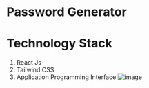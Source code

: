 # Password Generator

# Technology Stack
1. React Js
2. Tailwind CSS
3. Application Programming Interface
![image](https://github.com/mdasifnawaz545/Password_Generator/assets/126075328/056c937f-57ee-4d10-9a92-0712f9ec59aa)
